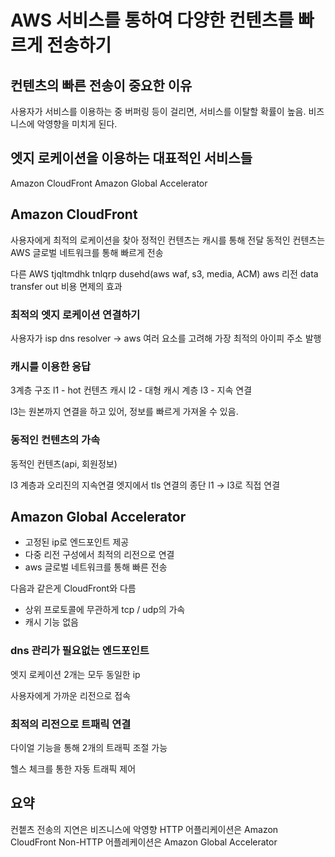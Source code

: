 # AWS 서비스를 통하여 다양한 컨텐츠를 빠르게 전송하기

## 컨텐츠의 빠른 전송이 중요한 이유

사용자가 서비스를 이용하는 중 버퍼링 등이 걸리면, 서비스를 이탈할 확률이 높음.
비즈니스에 악영향을 미치게 된다.

## 엣지 로케이션을 이용하는 대표적인 서비스들

Amazon CloudFront
Amazon Global Accelerator

## Amazon CloudFront

사용자에게 최적의 로케이션을 찾아
정적인 컨텐츠는 캐시를 통해 전달
동적인 컨텐츠는 AWS 글로벌 네트워크를 통해 빠르게 전송

다른 AWS tjqltmdhk tnlqrp dusehd(aws waf, s3, media, ACM)
aws 리전 data transfer out 비용 면제의 효과

### 최적의 엣지 로케이션 연결하기

사용자가 isp dns resolver -> aws
여러 요소를 고려해 가장 최적의 아이피 주소 발행

### 캐시를 이용한 응답

3계층 구조
l1 - hot 컨텐츠 캐시
l2 - 대형 캐시 계층
l3 - 지속 연결

l3는 원본까지 연결을 하고 있어, 정보를 빠르게 가져올 수 있음.

### 동적인 컨텐츠의 가속

동적인 컨텐츠(api, 회원정보)

l3 계층과 오리진의 지속연결
엣지에서 tls 연결의 종단
l1 -> l3로 직접 연결

## Amazon Global Accelerator

- 고정된 ip로 엔드포인트 제공
- 다중 리전 구성에서 최적의 리전으로 연결
- aws 글로벌 네트워크를 통해 빠른 전송

다음과 같은게 CloudFront와 다름

- 상위 프로토콜에 무관하게 tcp / udp의 가속
- 캐시 기능 없음

### dns 관리가 필요없는 엔드포인트

엣지 로케이션 2개는 모두 동일한 ip

사용자에게 가까운 리전으로 접속

### 최적의 리전으로 트패릭 연결

다이얼 기능을 통해 2개의 트래픽 조절 가능

헬스 체크를 통한 자동 트래픽 제어

## 요약

컨쳍츠 전송의 지연은 비즈니스에 악영향
HTTP 어플리케이션은 Amazon CloudFront
Non-HTTP 어플레케이션은 Amazon Global Accelerator
